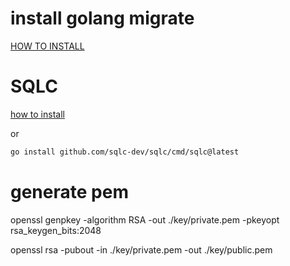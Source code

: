 # install golang migrate
[HOW TO INSTALL](https://github.com/golang-migrate/migrate/tree/master/cmd/migrate)

# SQLC 
[how to install](https://docs.sqlc.dev/en/stable/overview/install.html)

or
```sh
go install github.com/sqlc-dev/sqlc/cmd/sqlc@latest
```

# generate pem
openssl genpkey -algorithm RSA -out ./key/private.pem -pkeyopt rsa_keygen_bits:2048

openssl rsa -pubout -in ./key/private.pem -out ./key/public.pem
